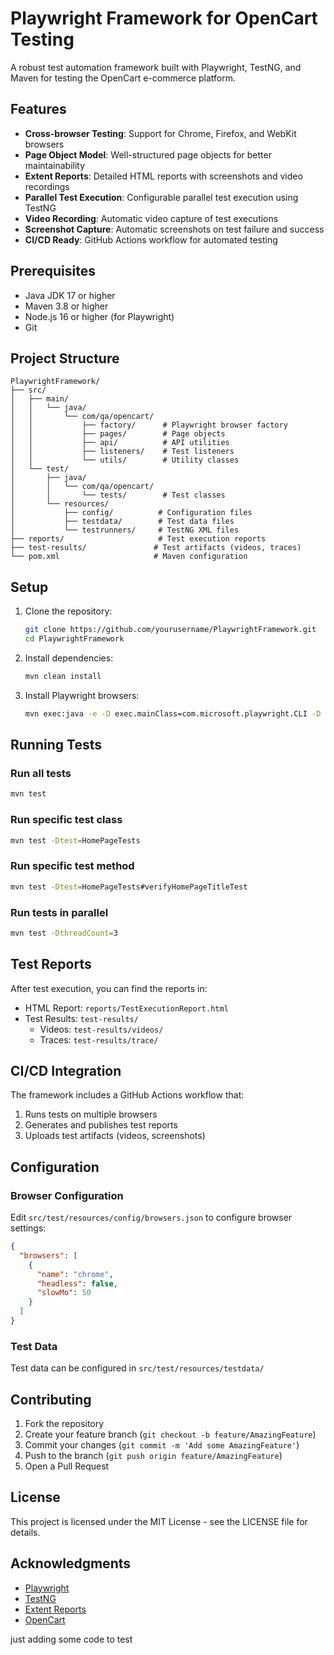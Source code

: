 # Playwright Framework for OpenCart Testing

A robust test automation framework built with Playwright, TestNG, and Maven for testing the OpenCart e-commerce platform.

## Features

- **Cross-browser Testing**: Support for Chrome, Firefox, and WebKit browsers
- **Page Object Model**: Well-structured page objects for better maintainability
- **Extent Reports**: Detailed HTML reports with screenshots and video recordings
- **Parallel Test Execution**: Configurable parallel test execution using TestNG
- **Video Recording**: Automatic video capture of test executions
- **Screenshot Capture**: Automatic screenshots on test failure and success
- **CI/CD Ready**: GitHub Actions workflow for automated testing

## Prerequisites

- Java JDK 17 or higher
- Maven 3.8 or higher
- Node.js 16 or higher (for Playwright)
- Git

## Project Structure

```
PlaywrightFramework/
├── src/
│   ├── main/
│   │   └── java/
│   │       └── com/qa/opencart/
│   │           ├── factory/      # Playwright browser factory
│   │           ├── pages/        # Page objects
│   │           ├── api/          # API utilities
│   │           ├── listeners/    # Test listeners
│   │           └── utils/        # Utility classes
│   └── test/
│       ├── java/
│       │   └── com/qa/opencart/
│       │       └── tests/        # Test classes
│       └── resources/
│           ├── config/          # Configuration files
│           ├── testdata/        # Test data files
│           └── testrunners/     # TestNG XML files
├── reports/                     # Test execution reports
├── test-results/               # Test artifacts (videos, traces)
└── pom.xml                     # Maven configuration
```

## Setup

1. Clone the repository:
   ```bash
   git clone https://github.com/yourusername/PlaywrightFramework.git
   cd PlaywrightFramework
   ```

2. Install dependencies:
   ```bash
   mvn clean install
   ```

3. Install Playwright browsers:
   ```bash
   mvn exec:java -e -D exec.mainClass=com.microsoft.playwright.CLI -D exec.args="install"
   ```

## Running Tests

### Run all tests
```bash
mvn test
```

### Run specific test class
```bash
mvn test -Dtest=HomePageTests
```

### Run specific test method
```bash
mvn test -Dtest=HomePageTests#verifyHomePageTitleTest
```

### Run tests in parallel
```bash
mvn test -DthreadCount=3
```

## Test Reports

After test execution, you can find the reports in:
- HTML Report: `reports/TestExecutionReport.html`
- Test Results: `test-results/`
  - Videos: `test-results/videos/`
  - Traces: `test-results/trace/`

## CI/CD Integration

The framework includes a GitHub Actions workflow that:
1. Runs tests on multiple browsers
2. Generates and publishes test reports
3. Uploads test artifacts (videos, screenshots)

## Configuration

### Browser Configuration
Edit `src/test/resources/config/browsers.json` to configure browser settings:
```json
{
  "browsers": [
    {
      "name": "chrome",
      "headless": false,
      "slowMo": 50
    }
  ]
}
```

### Test Data
Test data can be configured in `src/test/resources/testdata/`

## Contributing

1. Fork the repository
2. Create your feature branch (`git checkout -b feature/AmazingFeature`)
3. Commit your changes (`git commit -m 'Add some AmazingFeature'`)
4. Push to the branch (`git push origin feature/AmazingFeature`)
5. Open a Pull Request

## License

This project is licensed under the MIT License - see the LICENSE file for details.

## Acknowledgments

- [Playwright](https://playwright.dev/)
- [TestNG](https://testng.org/)
- [Extent Reports](https://www.extentreports.com/)
- [OpenCart](https://www.opencart.com/) 



just adding some code to test
